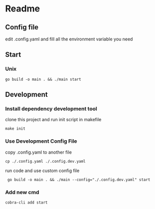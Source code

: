 # Readme

## Config file

edit .config.yaml and fill all the environment variable you need

## Start

### Unix

```shell
go build -o main . && ./main start
```

## Development

### Install dependency development tool

clone this project and run init script in makefile

```shell
make init
```

### Use Development Config File

copy .config.yaml to another file

```shell
cp ./.config.yaml ./.config.dev.yaml
```

run code and use custom config file

```shell
 go build -o main . && ./main --config="./.config.dev.yaml" start
```

### Add new cmd

```shell
cobra-cli add start
```